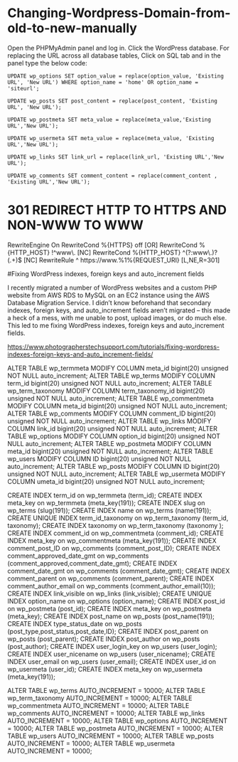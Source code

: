 # Changing-Wordpress-Domain-from-old-to-new-manually

Open the PHPMyAdmin panel and log in.
Click the WordPress database.
For replacing the URL across all database tables, Click on SQL tab and in the panel type the below code:

    UPDATE wp_options SET option_value = replace(option_value, 'Existing URL', 'New URL') WHERE option_name = 'home' OR option_name = 'siteurl';

    UPDATE wp_posts SET post_content = replace(post_content, 'Existing URL', 'New URL');

    UPDATE wp_postmeta SET meta_value = replace(meta_value,'Existing URL','New URL');

    UPDATE wp_usermeta SET meta_value = replace(meta_value, 'Existing URL','New URL');

    UPDATE wp_links SET link_url = replace(link_url, 'Existing URL','New URL');

    UPDATE wp_comments SET comment_content = replace(comment_content , 'Existing URL','New URL');
    
    
    
    
 # 301 REDIRECT HTTP TO HTTPS AND NON-WWW TO WWW
<IfModule mod_rewrite.c>
RewriteEngine On
RewriteCond %{HTTPS} off [OR]
RewriteCond %{HTTP_HOST} !^www\. [NC]
RewriteCond %{HTTP_HOST} ^(?:www\.)?(.+)$ [NC]
RewriteRule ^ https://www.%1%{REQUEST_URI} [L,NE,R=301]
</IfModule>

#Fixing WordPress indexes, foreign keys and auto_increment fields

I recently migrated a number of WordPress websites and a custom PHP website from AWS RDS to MySQL on an EC2 instance using the AWS Database Migration Service. I didn’t know beforehand that secondary indexes, foreign keys, and auto_increment fields aren’t migrated – this made a heck of a mess, with me unable to post, upload images, or do much else. This led to me fixing WordPress indexes, foreign keys and auto_increment fields.

https://www.photographerstechsupport.com/tutorials/fixing-wordpress-indexes-foreign-keys-and-auto_increment-fields/

ALTER TABLE wp_termmeta MODIFY COLUMN meta_id bigint(20) unsigned NOT NULL auto_increment;
ALTER TABLE wp_terms MODIFY COLUMN term_id bigint(20) unsigned NOT NULL auto_increment;
ALTER TABLE wp_term_taxonomy MODIFY COLUMN term_taxonomy_id bigint(20) unsigned NOT NULL auto_increment;
ALTER TABLE wp_commentmeta MODIFY COLUMN meta_id bigint(20) unsigned NOT NULL auto_increment;
ALTER TABLE wp_comments MODIFY COLUMN comment_ID bigint(20) unsigned NOT NULL auto_increment;
ALTER TABLE wp_links MODIFY COLUMN link_id bigint(20) unsigned NOT NULL auto_increment;
ALTER TABLE wp_options MODIFY COLUMN option_id bigint(20) unsigned NOT NULL auto_increment;
ALTER TABLE wp_postmeta MODIFY COLUMN meta_id bigint(20) unsigned NOT NULL auto_increment;
ALTER TABLE wp_users MODIFY COLUMN ID bigint(20) unsigned NOT NULL auto_increment;
ALTER TABLE wp_posts MODIFY COLUMN ID bigint(20) unsigned NOT NULL auto_increment;
ALTER TABLE wp_usermeta MODIFY COLUMN umeta_id bigint(20) unsigned NOT NULL auto_increment;

CREATE INDEX term_id on wp_termmeta (term_id);
CREATE INDEX meta_key on wp_termmeta (meta_key(191));
CREATE INDEX slug on wp_terms (slug(191));
CREATE INDEX name on wp_terms (name(191));
CREATE UNIQUE INDEX term_id_taxonomy on wp_term_taxonomy (term_id, taxonomy);
CREATE INDEX taxonomy on wp_term_taxonomy (taxonomy );
CREATE INDEX comment_id on wp_commentmeta (comment_id);
CREATE INDEX meta_key on wp_commentmeta (meta_key(191));
CREATE INDEX comment_post_ID on wp_comments (comment_post_ID);
CREATE INDEX comment_approved_date_gmt on wp_comments (comment_approved,comment_date_gmt);
CREATE INDEX comment_date_gmt on wp_comments (comment_date_gmt);
CREATE INDEX comment_parent on wp_comments (comment_parent);
CREATE INDEX comment_author_email on wp_comments (comment_author_email(10));
CREATE INDEX link_visible on wp_links (link_visible);
CREATE UNIQUE INDEX option_name on wp_options (option_name);
CREATE INDEX post_id on wp_postmeta (post_id);
CREATE INDEX meta_key on wp_postmeta (meta_key);
CREATE INDEX post_name on wp_posts (post_name(191));
CREATE INDEX type_status_date on wp_posts (post_type,post_status,post_date,ID);
CREATE INDEX post_parent on wp_posts (post_parent);
CREATE INDEX post_author on wp_posts (post_author);
CREATE INDEX user_login_key on wp_users (user_login);
CREATE INDEX user_nicename on wp_users (user_nicename);
CREATE INDEX user_email on wp_users (user_email);
CREATE INDEX user_id on wp_usermeta (user_id);
CREATE INDEX meta_key on wp_usermeta (meta_key(191));

ALTER TABLE wp_terms AUTO_INCREMENT = 10000;
ALTER TABLE wp_term_taxonomy AUTO_INCREMENT = 10000;
ALTER TABLE wp_commentmeta AUTO_INCREMENT = 10000;
ALTER TABLE wp_comments AUTO_INCREMENT = 10000;
ALTER TABLE wp_links AUTO_INCREMENT = 10000;
ALTER TABLE wp_options AUTO_INCREMENT = 10000;
ALTER TABLE wp_postmeta AUTO_INCREMENT = 10000;
ALTER TABLE wp_users AUTO_INCREMENT = 10000;
ALTER TABLE wp_posts AUTO_INCREMENT = 10000;
ALTER TABLE wp_usermeta AUTO_INCREMENT = 10000;
